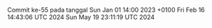 Commit ke-55 pada tanggal Sun Jan 01 14:00 2023 +0100
Fri Feb 16 14:43:06 UTC 2024
Sun May 19 23:11:19 UTC 2024
